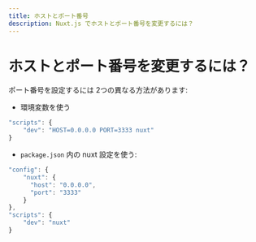 ```yaml
---
title: ホストとポート番号
description: Nuxt.js でホストとポート番号を変更するには？
---
```


<!-- title: HOST and PORT -->
<!-- description: How to edit HOST and PORT with Nuxt.js? -->

<!-- # How to edit HOST and PORT? -->

# ホストとポート番号を変更するには？

<!-- You can configure the PORT with 2 different ways: -->

ポート番号を設定するには 2つの異なる方法があります:

<!-- - Via a env variables -->

- 環境変数を使う

```js
"scripts": {
    "dev": "HOST=0.0.0.0 PORT=3333 nuxt"
}
```

<!-- - Via a nuxt config in the `package.json`: -->

- `package.json` 内の nuxt 設定を使う:

```js
"config": {
    "nuxt": {
      "host": "0.0.0.0",
      "port": "3333"
    }
},
"scripts": {
    "dev": "nuxt"
}
```
